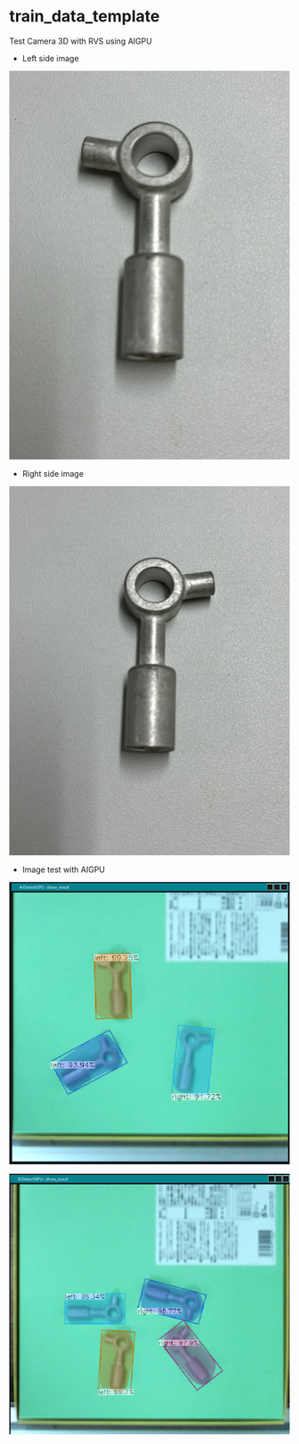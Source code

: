 # train_data_template
 Test Camera 3D with RVS using AIGPU

- Left side image

![Alt text](image-3.png)

- Right side image

![Alt text](image-2.png)

- Image test with AIGPU

![Alt text](image.png)

![Alt text](image-1.png)
